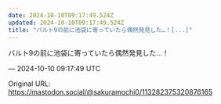 ```yaml
---
date: 2024-10-10T09:17:49.524Z
updated: 2024-10-10T09:17:49.524Z
title: "バルト9の前に池袋に寄っていたら偶然発見した…！[...]"
---
```


<p>バルト9の前に池袋に寄っていたら偶然発見した…！</p>

&mdash; 2024-10-10 09:17:49 UTC

Original URL: https://mastodon.social/@sakuramochi0/113282375320876165
